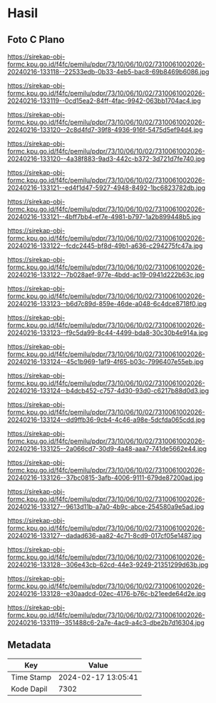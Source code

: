 # Hasil

## Foto C Plano

https://sirekap-obj-formc.kpu.go.id/f4fc/pemilu/pdpr/73/10/06/10/02/7310061002026-20240216-133118--22533edb-0b33-4eb5-bac8-69b8469b6086.jpg

https://sirekap-obj-formc.kpu.go.id/f4fc/pemilu/pdpr/73/10/06/10/02/7310061002026-20240216-133119--0cd15ea2-84ff-4fac-9942-063bb1704ac4.jpg

https://sirekap-obj-formc.kpu.go.id/f4fc/pemilu/pdpr/73/10/06/10/02/7310061002026-20240216-133120--2c8d4fd7-39f8-4936-916f-5475d5ef94d4.jpg

https://sirekap-obj-formc.kpu.go.id/f4fc/pemilu/pdpr/73/10/06/10/02/7310061002026-20240216-133120--4a38f883-9ad3-442c-b372-3d721d7fe740.jpg

https://sirekap-obj-formc.kpu.go.id/f4fc/pemilu/pdpr/73/10/06/10/02/7310061002026-20240216-133121--ed4f1d47-5927-4948-8492-1bc6823782db.jpg

https://sirekap-obj-formc.kpu.go.id/f4fc/pemilu/pdpr/73/10/06/10/02/7310061002026-20240216-133121--4bff7bb4-ef7e-4981-b797-1a2b899448b5.jpg

https://sirekap-obj-formc.kpu.go.id/f4fc/pemilu/pdpr/73/10/06/10/02/7310061002026-20240216-133122--fcdc2445-bf8d-49b1-a636-c294275fc47a.jpg

https://sirekap-obj-formc.kpu.go.id/f4fc/pemilu/pdpr/73/10/06/10/02/7310061002026-20240216-133122--7b028aef-977e-4bdd-ac19-0941d222b63c.jpg

https://sirekap-obj-formc.kpu.go.id/f4fc/pemilu/pdpr/73/10/06/10/02/7310061002026-20240216-133123--b6d7c89d-859e-46de-a048-6c4dce8718f0.jpg

https://sirekap-obj-formc.kpu.go.id/f4fc/pemilu/pdpr/73/10/06/10/02/7310061002026-20240216-133123--f9c5da99-8c44-4499-bda8-30c30b4e914a.jpg

https://sirekap-obj-formc.kpu.go.id/f4fc/pemilu/pdpr/73/10/06/10/02/7310061002026-20240216-133124--45c1b969-1af9-4f65-b03c-7996407e55eb.jpg

https://sirekap-obj-formc.kpu.go.id/f4fc/pemilu/pdpr/73/10/06/10/02/7310061002026-20240216-133124--b4dcb452-c757-4d30-93d0-c6217b88d0d3.jpg

https://sirekap-obj-formc.kpu.go.id/f4fc/pemilu/pdpr/73/10/06/10/02/7310061002026-20240216-133124--dd9ffb36-9cb4-4c46-a98e-5dcfda065cdd.jpg

https://sirekap-obj-formc.kpu.go.id/f4fc/pemilu/pdpr/73/10/06/10/02/7310061002026-20240216-133125--2a066cd7-30d9-4a48-aaa7-741de5662e44.jpg

https://sirekap-obj-formc.kpu.go.id/f4fc/pemilu/pdpr/73/10/06/10/02/7310061002026-20240216-133126--37bc0815-3afb-4006-9111-679de87200ad.jpg

https://sirekap-obj-formc.kpu.go.id/f4fc/pemilu/pdpr/73/10/06/10/02/7310061002026-20240216-133127--9613d11b-a7a0-4b9c-abce-254580a9e5ad.jpg

https://sirekap-obj-formc.kpu.go.id/f4fc/pemilu/pdpr/73/10/06/10/02/7310061002026-20240216-133127--dadad636-aa82-4c71-8cd9-017cf05e1487.jpg

https://sirekap-obj-formc.kpu.go.id/f4fc/pemilu/pdpr/73/10/06/10/02/7310061002026-20240216-133128--306e43cb-62cd-44e3-9249-21351299d63b.jpg

https://sirekap-obj-formc.kpu.go.id/f4fc/pemilu/pdpr/73/10/06/10/02/7310061002026-20240216-133128--e30aadcd-02ec-4176-b76c-b21eede64d2e.jpg

https://sirekap-obj-formc.kpu.go.id/f4fc/pemilu/pdpr/73/10/06/10/02/7310061002026-20240216-133119--351488c6-2a7e-4ac9-a4c3-dbe2b7d16304.jpg


## Metadata

| Key        | Value               |
| ---------- | ------------------- |
| Time Stamp | 2024-02-17 13:05:41 |
| Kode Dapil | 7302                |



